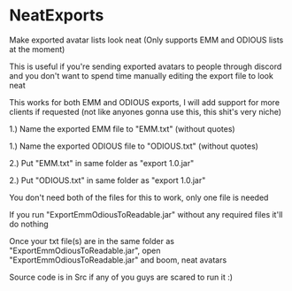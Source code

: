 # NeatExports
Make exported avatar lists look neat (Only supports EMM and ODIOUS lists at the moment)

This is useful if you're sending exported avatars to people through discord and you don't want to spend time manually editing the export file to look neat

This works for both EMM and ODIOUS exports, I will add support for more clients if requested (not like anyones gonna use this, this shit's very niche)

1.) Name the exported EMM file to "EMM.txt" (without quotes)

1.) Name the exported ODIOUS file to "ODIOUS.txt" (without quotes)

2.) Put "EMM.txt" in same folder as "export 1.0.jar"

2.) Put "ODIOUS.txt" in same folder as "export 1.0.jar"

You don't need both of the files for this to work, only one file is needed

If you run "ExportEmmOdiousToReadable.jar" without any required files it'll do nothing

Once your txt file(s) are in the same folder as "ExportEmmOdiousToReadable.jar", open "ExportEmmOdiousToReadable.jar" and boom, neat avatars

Source code is in Src if any of you guys are scared to run it :)
